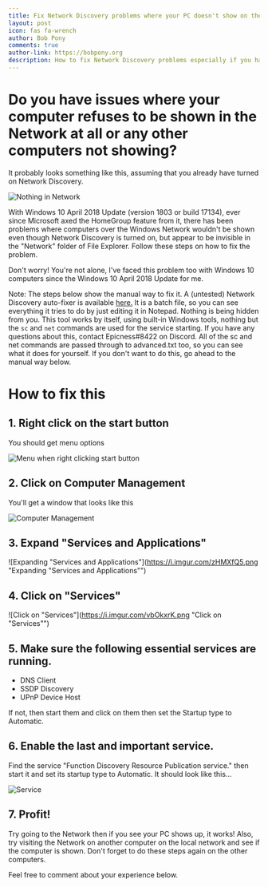 ```yaml
---
title: Fix Network Discovery problems where your PC doesn't show on the network
layout: post
icon: fas fa-wrench
author: Bob Pony
comments: true
author-link: https://bobpony.org
description: How to fix Network Discovery problems especially if you have Windows 10
---
```


# Do you have issues where your computer refuses to be shown in the Network at all or any other computers not showing?
It probably looks something like this, assuming that you already have turned on Network Discovery.

![Nothing in Network](https://i.imgur.com/MujwP83.png "PCs not showing in the network.")

With Windows 10 April 2018 Update (version 1803 or build 17134), ever since Microsoft axed the HomeGroup feature from it, there has been problems where computers over the Windows Network wouldn't be shown even though Network Discovery is turned on, but appear to be invisible in the "Network" folder of File Explorer. Follow these steps on how to fix the problem.

Don't worry! You're not alone, I've faced this problem too with Windows 10 computers since the Windows 10 April 2018 Update for me.

Note: The steps below show the manual way to fix it. A (untested) Network Discovery auto-fixer is available [here.](https://mega.nz/#!yP5j0Zhb!k5ZO9bhHsHlSaO1pL-z0zQEBjNgrU_ukEpMuNlGwWso)
It is a batch file, so you can see everything it tries to do by just editing it in Notepad. Nothing is being hidden from you. This tool works by itself, using built-in Windows tools, nothing but the `sc` and `net` commands are used for the service starting.
If you have any questions about this, contact Epicness#8422 on Discord.
All of the sc and net commands are passed through to advanced.txt too, so you can see what it does for yourself.
If you don't want to do this, go ahead to the manual way below.

# How to fix this

## 1. Right click on the start button
You should get menu options

![Menu when right clicking start button](https://i.imgur.com/Vk2XSj1.png "Right clicking on the start button")
## 2. Click on Computer Management
You'll get a window that looks like this

![Computer Management](https://i.imgur.com/siJ9inL.png "Computer Management")
## 3. Expand "Services and Applications"

![Expanding "Services and Applications"](https://i.imgur.com/zHMXfQ5.png "Expanding "Services and Applications"")
## 4. Click on "Services"

![Click on "Services"](https://i.imgur.com/vbOkxrK.png "Click on "Services"")
## 5. Make sure the following essential services are running.
- DNS Client
- SSDP Discovery
- UPnP Device Host

If not, then start them and click on them then set the Startup type to Automatic.

## 6. Enable the last and important service.

Find the service "Function Discovery Resource Publication service." then start it and set its startup type to Automatic. It should look like this...

![Service](https://i.imgur.com/JTqL3sO.png "Function Discovery Resource Publication service.")

## 7. Profit!

Try going to the Network then if you see your PC shows up, it works! Also, try visiting the Network on another computer on the local network and see if the computer is shown. Don't forget to do these steps again on the other computers.

Feel free to comment about your experience below.
